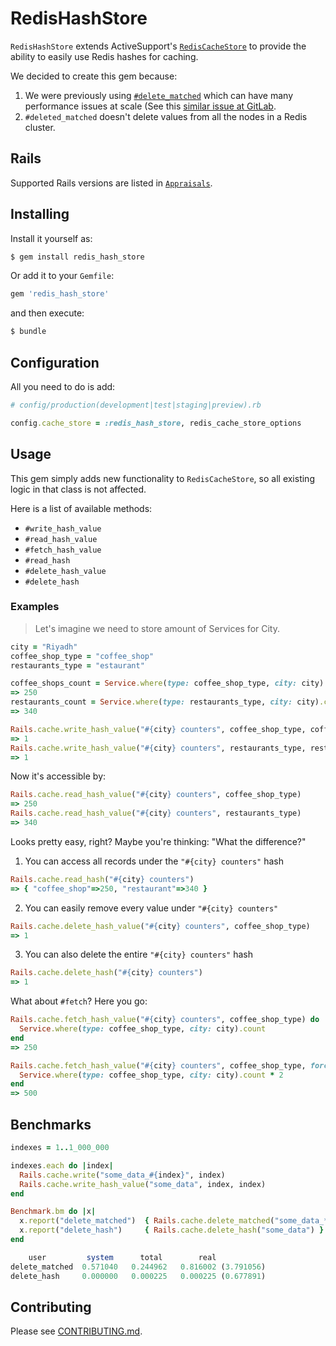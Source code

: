 # RedisHashStore
`RedisHashStore` extends ActiveSupport's [`RedisCacheStore`](https://github.com/rails/rails/blob/master/activesupport/lib/active_support/cache/redis_cache_store.rb) to provide the ability to easily use Redis hashes for caching.

We decided to create this gem because:

1. We were previously using [`#delete_matched`](https://apidock.com/rails/ActiveSupport/Cache/Store/delete_matched) which can have many performance issues at scale (See this [similar issue at GitLab]((https://gitlab.com/gitlab-org/gitlab/-/issues/201808)).
2. `#deleted_matched` doesn't delete values from all the nodes in a Redis cluster.

## Rails
Supported Rails versions are listed in [`Appraisals`](https://github.com/mrsool/redis_hash_store/blob/master/Appraisals). 

## Installing
Install it yourself as:
```bash
$ gem install redis_hash_store
```
Or add it to your `Gemfile`:
```ruby
gem 'redis_hash_store'
```
and then execute:
```bash
$ bundle
```

## Configuration
All you need to do is add:
```ruby
# config/production(development|test|staging|preview).rb

config.cache_store = :redis_hash_store, redis_cache_store_options
```

## Usage
This gem simply adds new functionality to `RedisCacheStore`, so all existing logic in that class is not affected.

Here is a list of available methods:

* `#write_hash_value`
* `#read_hash_value`
* `#fetch_hash_value`
* `#read_hash`
* `#delete_hash_value`
* `#delete_hash`

### Examples

> Let's imagine we need to store amount of Services for City.

```ruby
city = "Riyadh"
coffee_shop_type = "coffee_shop"
restaurants_type = "estaurant"

coffee_shops_count = Service.where(type: coffee_shop_type, city: city).count
=> 250
restaurants_count = Service.where(type: restaurants_type, city: city).count
=> 340

Rails.cache.write_hash_value("#{city} counters", coffee_shop_type, coffee_shops_count)
=> 1
Rails.cache.write_hash_value("#{city} counters", restaurants_type, restaurants_count)
=> 1
```

Now it's accessible by:

```ruby
Rails.cache.read_hash_value("#{city} counters", coffee_shop_type)
=> 250
Rails.cache.read_hash_value("#{city} counters", restaurants_type)
=> 340
```

Looks pretty easy, right? Maybe you're thinking: "What the difference?"


1. You can access all records under the `"#{city} counters"` hash
```ruby
Rails.cache.read_hash("#{city} counters")
=> { "coffee_shop"=>250, "restaurant"=>340 }
```
2. You can easily remove every value under `"#{city} counters"`
```ruby
Rails.cache.delete_hash_value("#{city} counters", coffee_shop_type)
=> 1
```
3. You can also delete the entire `"#{city} counters"` hash
```ruby
Rails.cache.delete_hash("#{city} counters")
=> 1
```

What about `#fetch`?
Here you go:
```ruby
Rails.cache.fetch_hash_value("#{city} counters", coffee_shop_type) do
  Service.where(type: coffee_shop_type, city: city).count
end
=> 250

Rails.cache.fetch_hash_value("#{city} counters", coffee_shop_type, force: true) do
  Service.where(type: coffee_shop_type, city: city).count * 2
end
=> 500
```

## Benchmarks
```ruby
indexes = 1..1_000_000

indexes.each do |index|
  Rails.cache.write("some_data_#{index}", index)
  Rails.cache.write_hash_value("some_data", index, index)
end

Benchmark.bm do |x|
  x.report("delete_matched")  { Rails.cache.delete_matched("some_data_*") }
  x.report("delete_hash")     { Rails.cache.delete_hash("some_data") }
end

    user         system      total        real
delete_matched  0.571040   0.244962   0.816002 (3.791056)
delete_hash     0.000000   0.000225   0.000225 (0.677891)
```

## Contributing
Please see [CONTRIBUTING.md](https://github.com/mrsool/redis_hash_store/blob/master/CONTRIBUTING.md).
